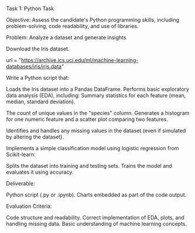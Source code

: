 Task 1: Python Task

Objective: Assess the candidate's Python programming skills, including problem-solving, code readability, and use of libraries.

Problem: Analyze a dataset and generate insights

  Download the Iris dataset.

  url = "https://archive.ics.uci.edu/ml/machine-learning-databases/iris/iris.data"

Write a Python script that:

  Loads the Iris dataset into a Pandas DataFrame.
  Performs basic exploratory data analysis (EDA), including:
  Summary statistics for each feature (mean, median, standard deviation).

  The count of unique values in the "species" column.
  Generates a histogram for one numeric feature and a scatter plot comparing two features.

  Identifies and handles any missing values in the dataset (even if simulated by altering the dataset).

  Implements a simple classification model using logistic regression from Scikit-learn:

  Splits the dataset into training and testing sets.
  Trains the model and evaluates it using accuracy.

Deliverable:

  Python script (.py or .ipynb).
  Charts embedded as part of the code output.

Evaluation Criteria:

  Code structure and readability.
  Correct implementation of EDA, plots, and handling missing data.
  Basic understanding of machine learning concepts.
